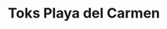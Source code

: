 ---
title: "Toks Playa del Carmen"
url: /solidaridad-qroo/toks-playa-del-carmen/
shop: Supermarkt
---